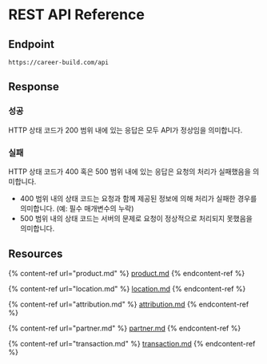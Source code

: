 # REST API Reference

## Endpoint

`https://career-build.com/api`&#x20;





## Response

### 성공

HTTP 상태 코드가 200 범위 내에 있는 응답은 모두 API가 정상임을 의미합니다.

### 실패

HTTP 상태 코드가 400 혹은 500 범위 내에 있는 응답은 요청의 처리가 실패했음을 의미합니다.

* 400 범위 내의 상태 코드는 요청과 함께 제공된 정보에 의해 처리가 실패한 경우를 의미합니다. (예: 필수 매개변수의 누락)
* 500 범위 내의 상태 코드는 서버의 문제로 요청이 정상적으로 처리되지 못했음을 의미합니다.





## Resources

{% content-ref url="product.md" %}
[product.md](product.md)
{% endcontent-ref %}

{% content-ref url="location.md" %}
[location.md](location.md)
{% endcontent-ref %}

{% content-ref url="attribution.md" %}
[attribution.md](attribution.md)
{% endcontent-ref %}

{% content-ref url="partner.md" %}
[partner.md](partner.md)
{% endcontent-ref %}

{% content-ref url="transaction.md" %}
[transaction.md](transaction.md)
{% endcontent-ref %}

